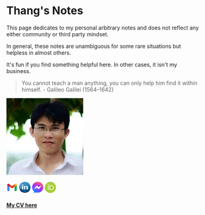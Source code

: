 # Thang's Notes

This page dedicates to my personal arbitrary notes and does not reflect any either community or third party mindset. 

In general, these notes are unambiguous for some rare situations but helpless in almost others. 

It's fun if you find something helpful here. In other cases, it isn't my business.

>
> You cannot teach a man anything, you can only help him find it within himself. - Galileo Galilei (1564–1642)
>


![](./assets/images/my_picture3x3.jpg)

[![](./assets/images/icon_email.png)](mailto:caothangckt@gmail.com) 
[![](./assets/images/icon_linkedin.jpg)](https://www.linkedin.com/in/thang-nguyen-5b458a218) 
[![](./assets/images/icon_messenger.png)](https://www.facebook.com/thangckt5) 
[![](./assets/images/icon_ORCID.png)](https://orcid.org/0000-0001-9826-5397) 


#### [My CV here](https://thangckt.github.io/cv) 

